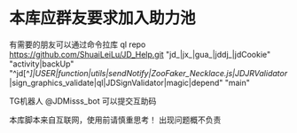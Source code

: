 # 本库应群友要求加入助力池

有需要的朋友可以通过命令拉库
ql repo https://github.com/ShuaiLeiLu/JD_Help.git "jd_|jx_|gua_|jddj_|jdCookie" "activity|backUp" "^jd[^_]|USER|function|utils|sendNotify|ZooFaker_Necklace.js|JDJRValidator_|sign_graphics_validate|ql|JDSignValidator|magic|depend" "main"

TG机器人 @JDMisss_bot 可以提交互助码


本库脚本来自互联网，使用前请慎重思考！ 出现问题概不负责